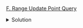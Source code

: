 [F. Range Update Point Query](https://codeforces.com/contest/1791/problem/F)

<details><summary>Solution</summary>

![](../../../assets/1791F.png)

</details>
